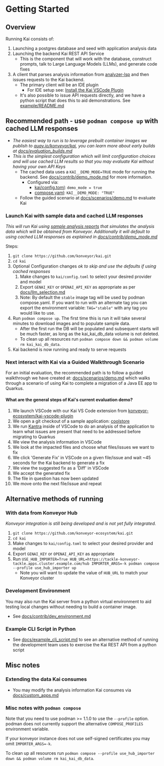 # Getting Started

## Overview

Running Kai consists of:

1. Launching a postgres database and seed with application analysis data
1. Launching the backend Kai REST API Service
   - This is the component that will work with the database, construct prompts, talk to Large Language Models (LLMs), and generate code fixes
1. A client that parses analysis information from [analyzer-lsp](https://github.com/konveyor/analyzer-lsp) and then issues requests to the Kai backend.
   - The primary client will be an IDE plugin
     - For IDE setup see: [Install the Kai VSCode Plugin](https://github.com/konveyor-ecosystem/kai-vscode-plugin/blob/main/docs/user-guide.md)
   - It's also possible to issue API requests directly, and we have a python script that does this to aid demonstrations. See [example/README.md](/example/README.md)

## Recommended path - use `podman compose up` with cached LLM responses

- _The easiest way to run is to leverage prebuilt container images we publish to [quay.io/konveyor/kai](https://quay.io/repository/konveyor/kai?tab=tags), you can learn more about early builds at [docs/evaluation_builds.md](/docs/evaluation_builds.md)_
- _This is the simplest configuration which will limit configuration choices and will use cached LLM results so that you may evaluate Kai without having your own API Keys_
  - The cached data uses a `KAI__DEMO_MODE=TRUE` mode for running the backend. See [docs/contrib/demo_mode.md](/docs/contrib/demo_mode.md) for more information.
    - Configured via:
      - [kai/config.toml](/kai/config.toml): `demo_mode = true`
      - [compose.yaml](/compose.yaml): `KAI__DEMO_MODE: "TRUE"`
  - Follow the guided scenario at [docs/scenarios/demo.md](/docs/scenarios/demo.md) to evaluate Kai

### Launch Kai with sample data and cached LLM responses

_This will run Kai using [sample analysis reports](/samples/analysis_reports) that simulates the analysis data which will be obtained from Konveyor. Additionally it will default to using cached LLM responses as explained in [docs/contrib/demo_mode.md](/docs/contrib/demo_mode.md)_

Steps:

1. `git clone https://github.com/konveyor/kai.git`
1. `cd kai`
1. Optional Configuration changes _ok to skip and use the defaults if using cached responses_
   1. Make changes to `kai/config.toml` to select your desired provider and model
   1. Export `GENAI_KEY` or `OPENAI_API_KEY` as appropriate as per [docs/llm_selection.md](/docs/llm_selection.md)
   1. Note: By default the `stable` image tag will be used by podman compose.yaml. If you want to run with an alternate tag you can export the environment variable: `TAG="stable"` with any tag you would like to use.
1. Run `podman compose up`. The first time this is run it will take several minutes to download images and to populate sample data.
   - After the first run the DB will be populated and subsequent starts will be much faster, as long as the kai_kai_db_data volume is not deleted.
   - To clean up all resources run `podman compose down && podman volume rm kai_kai_db_data`.
1. Kai backend is now running and ready to serve requests

### Next interact with Kai via a Guided Walkthrough Scenario

For an initial evaluation, the recommended path is to follow a guided walkthrough we have created at: [docs/scenarios/demo.md](docs/scenarios/demo.md) which walks through a scenario of using Kai to complete a migration of a Java EE app to Quarkus.

#### What are the general steps of Kai's current evaluation demo?

1. We launch VSCode with our Kai VS Code extension from [konveyor-ecosystem/kai-vscode-plugin](https://github.com/konveyor-ecosystem/kai-vscode-plugin/tree/main)
2. We open a git checkout of a sample application: [coolstore](https://github.com/konveyor-ecosystem/coolstore)
3. We run [Kantra](https://github.com/konveyor/kantra) inside of VSCode to do an analysis of the application to learn what issues are present that need to be addressed before migrating to Quarkus
4. We view the analysis information in VSCode
5. We look at the impacted files and choose what files/issues we want to fix
6. We click 'Generate Fix' in VSCode on a given file/issue and wait ~45 seconds for the Kai backend to generate a fix
7. We view the suggested fix as a 'Diff' in VSCode
8. We accept the generated fix
9. The file in question has now been updated
10. We move onto the next file/issue and repeat

## Alternative methods of running

### With data from Konveyor Hub

_Konveyor integration is still being developed and is not yet fully integrated._

1. `git clone https://github.com/konveyor-ecosystem/kai.git`
1. `cd kai`
1. Make changes to `kai/config.toml` to select your desired provider and model
1. Export `GENAI_KEY` or `OPENAI_API_KEY` as appropriate
1. Run `USE_HUB_IMPORTER=True HUB_URL=https://tackle-konveyor-tackle.apps.cluster.example.com/hub IMPORTER_ARGS=-k podman compose --profile use_hub_importer up`
   - Note you will want to update the value of `HUB_URL` to match your Konveyor cluster

### Development Environment

You may also run the Kai server from a python virtual environment to aid testing local changes without needing to build a container image.

- See [docs/contrib/dev_environment.md](/docs/contrib/dev_environment.md)

### Example CLI Script in Python

- See [docs/example_cli_script.md](/docs/example_cli_script.md) to see an alternative method of running the development team uses to exercise the Kai REST API from a python script

## Misc notes

### Extending the data Kai consumes

- You may modify the analysis information Kai consumes via [docs/custom_apps.md](/docs/custom_apps.md)

### Misc notes with `podman compose`

Note that you need to use podman >= 1.1.0 to use the `--profile` option. podman does not currently support the alternative `COMPOSE_PROFILES` environment variable.

If your konveyor instance does not use self-signed certificates you may omit `IMPORTER_ARGS=-k`.

To clean up all resources run `podman compose --profile use_hub_importer down && podman volume rm kai_kai_db_data`.
